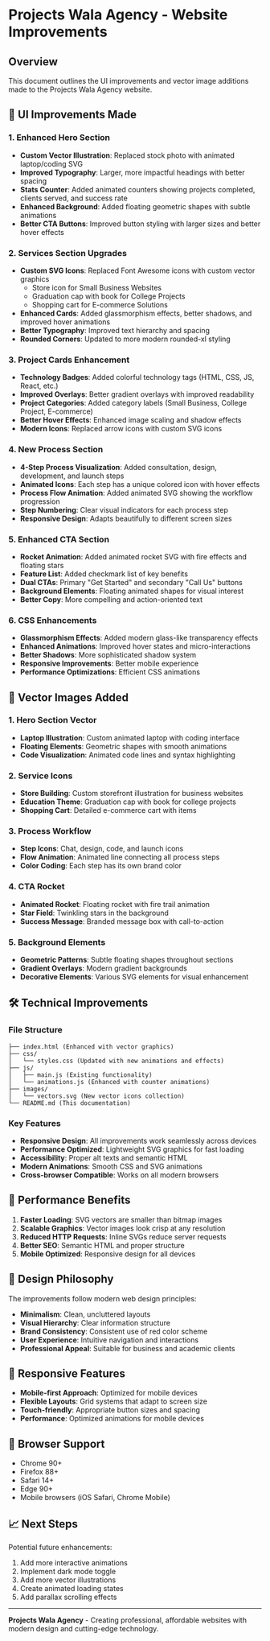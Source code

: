 # Projects Wala Agency - Website Improvements

## Overview
This document outlines the UI improvements and vector image additions made to the Projects Wala Agency website.

## 🎨 UI Improvements Made

### 1. Enhanced Hero Section
- **Custom Vector Illustration**: Replaced stock photo with animated laptop/coding SVG
- **Improved Typography**: Larger, more impactful headings with better spacing
- **Stats Counter**: Added animated counters showing projects completed, clients served, and success rate
- **Enhanced Background**: Added floating geometric shapes with subtle animations
- **Better CTA Buttons**: Improved button styling with larger sizes and better hover effects

### 2. Services Section Upgrades
- **Custom SVG Icons**: Replaced Font Awesome icons with custom vector graphics
  - Store icon for Small Business Websites
  - Graduation cap with book for College Projects
  - Shopping cart for E-commerce Solutions
- **Enhanced Cards**: Added glassmorphism effects, better shadows, and improved hover animations
- **Better Typography**: Improved text hierarchy and spacing
- **Rounded Corners**: Updated to more modern rounded-xl styling

### 3. Project Cards Enhancement
- **Technology Badges**: Added colorful technology tags (HTML, CSS, JS, React, etc.)
- **Improved Overlays**: Better gradient overlays with improved readability
- **Project Categories**: Added category labels (Small Business, College Project, E-commerce)
- **Better Hover Effects**: Enhanced image scaling and shadow effects
- **Modern Icons**: Replaced arrow icons with custom SVG icons

### 4. New Process Section
- **4-Step Process Visualization**: Added consultation, design, development, and launch steps
- **Animated Icons**: Each step has a unique colored icon with hover effects
- **Process Flow Animation**: Added animated SVG showing the workflow progression
- **Step Numbering**: Clear visual indicators for each process step
- **Responsive Design**: Adapts beautifully to different screen sizes

### 5. Enhanced CTA Section
- **Rocket Animation**: Added animated rocket SVG with fire effects and floating stars
- **Feature List**: Added checkmark list of key benefits
- **Dual CTAs**: Primary "Get Started" and secondary "Call Us" buttons
- **Background Elements**: Floating animated shapes for visual interest
- **Better Copy**: More compelling and action-oriented text

### 6. CSS Enhancements
- **Glassmorphism Effects**: Added modern glass-like transparency effects
- **Enhanced Animations**: Improved hover states and micro-interactions
- **Better Shadows**: More sophisticated shadow system
- **Responsive Improvements**: Better mobile experience
- **Performance Optimizations**: Efficient CSS animations

## 🎯 Vector Images Added

### 1. Hero Section Vector
- **Laptop Illustration**: Custom animated laptop with coding interface
- **Floating Elements**: Geometric shapes with smooth animations
- **Code Visualization**: Animated code lines and syntax highlighting

### 2. Service Icons
- **Store Building**: Custom storefront illustration for business websites
- **Education Theme**: Graduation cap with book for college projects
- **Shopping Cart**: Detailed e-commerce cart with items

### 3. Process Workflow
- **Step Icons**: Chat, design, code, and launch icons
- **Flow Animation**: Animated line connecting all process steps
- **Color Coding**: Each step has its own brand color

### 4. CTA Rocket
- **Animated Rocket**: Floating rocket with fire trail animation
- **Star Field**: Twinkling stars in the background
- **Success Message**: Branded message box with call-to-action

### 5. Background Elements
- **Geometric Patterns**: Subtle floating shapes throughout sections
- **Gradient Overlays**: Modern gradient backgrounds
- **Decorative Elements**: Various SVG elements for visual enhancement

## 🛠️ Technical Improvements

### File Structure
```
├── index.html (Enhanced with vector graphics)
├── css/
│   └── styles.css (Updated with new animations and effects)
├── js/
│   ├── main.js (Existing functionality)
│   └── animations.js (Enhanced with counter animations)
├── images/
│   └── vectors.svg (New vector icons collection)
└── README.md (This documentation)
```

### Key Features
- **Responsive Design**: All improvements work seamlessly across devices
- **Performance Optimized**: Lightweight SVG graphics for fast loading
- **Accessibility**: Proper alt texts and semantic HTML
- **Modern Animations**: Smooth CSS and SVG animations
- **Cross-browser Compatible**: Works on all modern browsers

## 🚀 Performance Benefits

1. **Faster Loading**: SVG vectors are smaller than bitmap images
2. **Scalable Graphics**: Vector images look crisp at any resolution
3. **Reduced HTTP Requests**: Inline SVGs reduce server requests
4. **Better SEO**: Semantic HTML and proper structure
5. **Mobile Optimized**: Responsive design for all devices

## 🎨 Design Philosophy

The improvements follow modern web design principles:
- **Minimalism**: Clean, uncluttered layouts
- **Visual Hierarchy**: Clear information structure
- **Brand Consistency**: Consistent use of red color scheme
- **User Experience**: Intuitive navigation and interactions
- **Professional Appeal**: Suitable for business and academic clients

## 📱 Responsive Features

- **Mobile-first Approach**: Optimized for mobile devices
- **Flexible Layouts**: Grid systems that adapt to screen size
- **Touch-friendly**: Appropriate button sizes and spacing
- **Performance**: Optimized animations for mobile devices

## 🔧 Browser Support

- Chrome 90+
- Firefox 88+
- Safari 14+
- Edge 90+
- Mobile browsers (iOS Safari, Chrome Mobile)

## 📈 Next Steps

Potential future enhancements:
1. Add more interactive animations
2. Implement dark mode toggle
3. Add more vector illustrations
4. Create animated loading states
5. Add parallax scrolling effects

---

**Projects Wala Agency** - Creating professional, affordable websites with modern design and cutting-edge technology.
